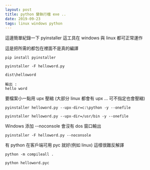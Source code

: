 ```yaml
---
layout: post
title: python 變執行檔 exe ..
date: 2019-09-23
tags: linux windows python
---
```


這邊簡單紀錄一下 pyinstaller 這工具在 windows 與 linux 都可正常運作

這是把所需的都包在裡面不是真的編譯

```
pip install pyinstaller

pyinstaller -F helloword.py

dist\helloword

輸出 : 
hello word

```

要檔案小一點用 upx 壓縮 (大部分 linux 都會有 upx ... 可不指定也會壓縮)
```
pyinstaller helloword.py --upx-dir=c:\python -y --onefile

pyinstaller helloword.py --upx-dir=/usr/bin -y --onefile
```

Windows 添加  --noconsole 會沒有 dos 窗口輸出

```
pyinstaller -F helloword.py --noconsole
```

有 python 在客戶端可用 pyc 就好(例如 linux) 這樣很難反解譯
```
python -m compileall .

python helloword.pyc
```
